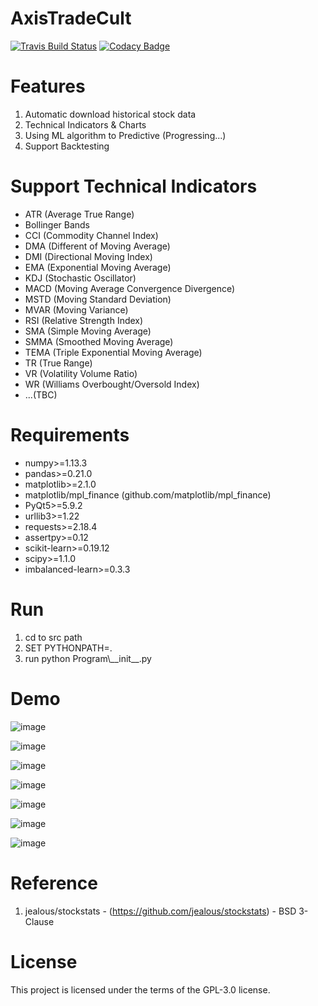 # AxisTradeCult
[![Travis Build Status](https://travis-ci.org/zmcx16/AxisTradeCult.svg?branch=master)](https://travis-ci.org/zmcx16/AxisTradeCult)
[![Codacy Badge](https://api.codacy.com/project/badge/Grade/ec50d5cc63304932bbdc864fc29e39aa)](https://www.codacy.com/app/zmcx16/AxisTradeCult?utm_source=github.com&amp;utm_medium=referral&amp;utm_content=zmcx16/AxisTradeCult&amp;utm_campaign=Badge_Grade)

# Features
1.	Automatic download historical stock data
2.	Technical Indicators & Charts
3.	Using ML algorithm to Predictive (Progressing...)
4.	Support Backtesting

# Support Technical Indicators
  *  ATR (Average True Range)
  *  Bollinger Bands
  *  CCI (Commodity Channel Index)
  *  DMA (Different of Moving Average)
  *  DMI (Directional Moving Index)
  *  EMA (Exponential Moving Average)
  *  KDJ (Stochastic Oscillator)
  *  MACD (Moving Average Convergence Divergence)
  *  MSTD (Moving Standard Deviation)
  *  MVAR (Moving Variance)
  *  RSI (Relative Strength Index)
  *  SMA (Simple Moving Average)
  *  SMMA (Smoothed Moving Average)
  *  TEMA (Triple Exponential Moving Average)
  *  TR (True Range)
  *  VR (Volatility Volume Ratio)
  *  WR (Williams Overbought/Oversold Index)
  *  ...(TBC)


# Requirements
  *  numpy>=1.13.3
  *  pandas>=0.21.0
  *  matplotlib>=2.1.0
  *  matplotlib/mpl_finance (github.com/matplotlib/mpl_finance)
  *  PyQt5>=5.9.2
  *  urllib3>=1.22
  *  requests>=2.18.4
  *  assertpy>=0.12
  *  scikit-learn>=0.19.12
  *  scipy>=1.1.0
  *  imbalanced-learn>=0.3.3

# Run
1. cd to src path
2. SET PYTHONPATH=.
3. run python Program\\\_\_init\_\_.py

# Demo

![image](https://github.com/zmcx16/AxisTradeCult/blob/master/DevLogDemo/demo1.png)

![image](https://github.com/zmcx16/AxisTradeCult/blob/master/DevLogDemo/demo2.png)

![image](https://github.com/zmcx16/AxisTradeCult/blob/master/DevLogDemo/demo3.png)

![image](https://github.com/zmcx16/AxisTradeCult/blob/master/DevLogDemo/demo4.png)

![image](https://github.com/zmcx16/AxisTradeCult/blob/master/DevLogDemo/demo5.png)

![image](https://github.com/zmcx16/AxisTradeCult/blob/master/DevLogDemo/demo6.png)

![image](https://github.com/zmcx16/AxisTradeCult/blob/master/DevLogDemo/demo7.png)

# Reference
1. jealous/stockstats - (https://github.com/jealous/stockstats) -  BSD 3-Clause

# License
This project is licensed under the terms of the GPL-3.0 license.
